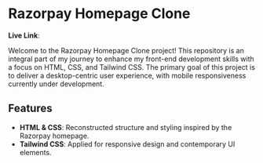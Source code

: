 # Razorpay Homepage Clone

**Live Link**: 

Welcome to the Razorpay Homepage Clone project! This repository is an integral part of my journey to enhance my front-end development skills with a focus on HTML, CSS, and Tailwind CSS. The primary goal of this project is to deliver a desktop-centric user experience, with mobile responsiveness currently under development.

## Features

- **HTML & CSS**: Reconstructed structure and styling inspired by the Razorpay homepage.
- **Tailwind CSS**: Applied for responsive design and contemporary UI elements.




